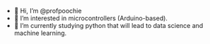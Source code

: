 - 👋 Hi, I’m @profpoochie
- 👀 I’m interested in microcontrollers (Arduino-based).
- 🌱 I’m currently studying python that will lead to data science and machine learning.

<!---
profpoochie/profpoochie is a ✨ special ✨ repository because its `README.md` (this file) appears on your GitHub profile.
You can click the Preview link to take a look at your changes.
--->
